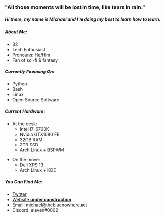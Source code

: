 ### "All those moments will be lost in time, like tears in rain."

##### Hi there, my name is Michael and I'm doing my best to _learn_ how to learn. 

##### About Me:
- 32
- Tech Enthusiast
- Pronouns: He/Him
- Fan of sci-fi & fantasy

##### Currently Focusing On:
- Python 
- Bash
- Linux
- Open Source Software

##### Current Hardware:
- At the desk:
   - Intel I7-6700K 
   - Nvidia GTX1080 FE
   - 32GB RAM
   - 3TB SSD
   - Arch Linux + BSPWM

* On the move: 
   - Dell XPS 13
   - Arch Linux + KDE

##### You Can Find Me:
- [Twitter](https://www.twitter.com/elevensghost)
- [Website **under construction**](https://www.thebluenowhere.net)
- Email: michael@thebluenowhere.net
- Discord: eleven#0002

